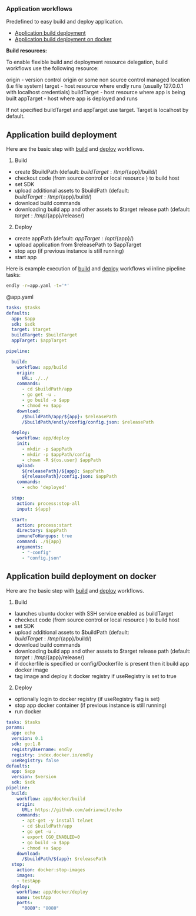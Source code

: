 ### Application workflows

Predefined to easy build and deploy application.

- [Application build deployment](#build)
- [Application build deployment on docker](#deployment)


**Build resources:**

To enable flexible build and deployment resource delegation, build workflows use the following resource:

origin - version control origin or some non source control managed location (i.e file system)
target - host resource where endly runs (usually 127.0.0.1 with localhost credentials)
buildTarget  - host resource where app is being built
appTarget - host where app is deployed and runs

If not specified  buildTarget and appTarget use target.
Target is localhost by default.


<a name="build"></a>
## Application build deployment


Here are the basic step with [build](build/build.csv) and [deploy](deploy/deploy.csv) workflows.

1) Build
- create $buildPath (default: $buildTarget:/tmp/${app}/build/)
- checkout code (from source control or local resource ) to build host
- set SDK
- upload additional assets to $buildPath (default: $buildTarget:/tmp/${app}/build/)
- download build commands
- downloading build app and other assets to $target release path  (default: $target:/tmp/${app}/release/)
2) Deploy
- create appPath (default: $appTarget:/opt/${app}/)
- upload application from $releasePath to $appTarget
- stop app (if previous instance is still running)
- start app

Here is example execution of [build](build/build.csv) and [deploy](deploy/deploy.csv) workflows vi inline pipeline tasks:

```bash
endly -r=app.yaml -t='*'
```


@app.yaml
```yaml
tasks: $tasks
defaults:
  app: $app
  sdk: $sdk
  target: $target
  buildTarget: $buildTarget
  appTarget: $appTarget

pipeline:

  build:
    workflow: app/build
    origin:
      URL: ./../
    commands:
      - cd $buildPath/app
      - go get -u .
      - go build -o $app
      - chmod +x $app
    download:
      /$buildPath/app/${app}: $releasePath
      /$buildPath/endly/config/config.json: $releasePath

  deploy:
    workflow: app/deploy
    init:
      - mkdir -p $appPath
      - mkdir -p $appPath/config
      - chown -R ${os.user} $appPath
    upload:
      ${releasePath}/${app}: $appPath
      ${releasePath}/config.json: $appPath
    commands:
      - echo 'deployed'

  stop:
    action: process:stop-all
    input: ${app}

  start:
    action: process:start
    directory: $appPath
    immuneToHangups: true
    command: ./${app}
    arguments:
      - "-config"
      - "config.json"

```

<a name="deployment"></a>
## Application build deployment on docker



Here are the basic step with [build](docker/build/build.csv) and [deploy](docker/deploy/deploy.csv) workflows.

1) Build
- launches ubuntu docker with SSH service enabled as buildTarget
- checkout code (from source control or local resource ) to build host
- set SDK
- upload additional assets to $buildPath (default: $buildTarget:/tmp/${app}/build/)
- download build commands
- downloading build app and other assets to $target release path  (default: $target:/tmp/${app}/release/)
- if dockerfile is specified or config/Dockerfile is present then it build app docker image
- tag image and deploy it docker registry if useRegistry is set to true

2) Deploy
- optionally login to docker registry (if useRegistry flag is set)
- stop app docker container (if previous instance is still running)
- run docker



```yaml
tasks: $tasks
params:
  app: echo
  version: 0.1
  sdk: go:1.8
  registryUsername: endly
  registry: index.docker.io/endly
  useRegistry: false
defaults:
  app: $app
  version: $version
  sdk: $sdk
pipeline:
  build:
    workflow: app/docker/build
    origin:
      URL: https://github.com/adrianwit/echo
    commands:
      - apt-get -y install telnet
      - cd $buildPath/app
      - go get -u .
      - export CGO_ENABLED=0
      - go build -o $app
      - chmod +x $app
    download:
      /$buildPath/${app}: $releasePath
  stop:
    action: docker:stop-images
    images:
    - testApp
  deploy:
    workflow: app/docker/deploy
    name: testApp
    ports:
      "8080": "8080"

```